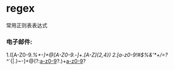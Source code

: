 # regex
常用正则表表达式

### 电子邮件: 
1.([A-Z0-9._%+-]+@[A-Z0-9.-]+\.[A-Z]{2,4})
2.[a-z0-9!#$%&'*+\/=?^_`{|.}~-]+@(?:[a-z0-9](?:[a-z0-9-]*[a-z0-9])?\.)+[a-z0-9](?:[a-z0-9-]*[a-z0-9])?


